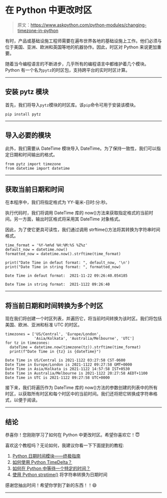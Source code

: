 # 在 Python 中更改时区

> 原文：<https://www.askpython.com/python-modules/changing-timezone-in-python>

有时，产品或基础设施工程师需要在遍布世界各地的基础设施上工作。他们必须与位于美国、亚洲、欧洲和英国等地的机器协作。因此，时区对 Python 来说更加重要。

随着当今编程语言的不断进步，几乎所有的编程语言中都维护着几个模块。Python 有一个名为`pytz`的时区包，支持跨平台的实时时区计算。

* * *

## 安装 pytz 模块

首先，我们将导入`pytz`模块的时区库。该`pip`命令可用于安装该模块。

```
pip install pytz

```

* * *

## 导入必要的模块

此外，我们需要从 DateTime 模块导入 DateTime。为了保持一致性，我们可以指定日期和时间输出的格式。

```
from pytz import timezone
from datetime import datetime

```

* * *

## 获取当前日期和时间

在本程序中，我们将指定格式为 YY-毫米-日时:分:秒。

执行代码时，我们将调用 DateTime 库的 now()方法来获取指定格式的当前时间。另一方面，输出时区格式将采用其 DateTime 对象格式。

因此，为了使它更具可读性，我们通过调用 strftime()方法将其转换为字符串时间格式。

```
time_format = '%Y-%m%d %H:%M:%S %Z%z'
default_now = datetime.now()
formatted_now = datetime.now().strftime(time_format)

print("Date Time in defaut format: ", default_now, '\n')
print("Date Time in string format: ", formatted_now)

```

```
Date Time in defaut format:  2021-11-22 09:26:40.054185 

Date Time in string format:  2021-1122 09:26:40 

```

* * *

## 将当前日期和时间转换为多个时区

现在我们将创建一个时区列表，并遍历它，将当前时间转换为该时区。我们将包括美国、欧洲、亚洲和标准 UTC 的时区。

```
timezones = ['US/Central', 'Europe/London', 
             'Asia/Kolkata', 'Australia/Melbourne', 'UTC']
for tz in timezones:
  dateTime = datetime.now(timezone(tz)).strftime(time_format)
  print(f"Date Time in {tz} is {dateTime}")

```

```
Date Time in US/Central is 2021-1122 03:27:58 CST-0600
Date Time in Europe/London is 2021-1122 09:27:58 GMT+0000
Date Time in Asia/Kolkata is 2021-1122 14:57:58 IST+0530
Date Time in Australia/Melbourne is 2021-1122 20:27:58 AEDT+1100
Date Time in UTC is 2021-1122 09:27:58 UTC+0000

```

接下来，我们将遍历作为 DateTime 库的 now()方法的参数创建的列表中的所有时区，以获取所有时区和每个时区中的当前时间。我们还将把它转换成字符串格式，以便于阅读。

* * *

## 结论

恭喜你！您刚刚学习了如何在 Python 中更改时区。希望你喜欢它！😇

喜欢这个教程吗？无论如何，我建议你看一下下面提到的教程:

1.  [Python 日期时间模块——终极指南](https://www.askpython.com/python-modules/python-datetime-module)
2.  [如何使用 Python TimeDelta？](https://www.askpython.com/python-modules/python-timedelta)
3.  [如何在 Python 中等待一个特定的时间？](https://www.askpython.com/python/examples/python-wait-for-a-specific-time)
4.  [使用 Python strptime()](https://www.askpython.com/python/python-strptime) 将字符串转换为日期时间

感谢您抽出时间！希望你学到了新的东西！！😄

* * *